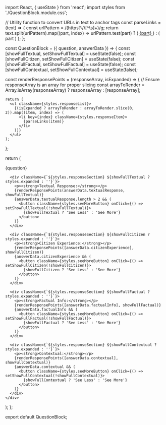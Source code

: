 import React, { useState } from 'react';
import styles from './QuestionBlock.module.css';

// Utility function to convert URLs in text to anchor tags
const parseLinks = (text) => {
  const urlPattern = /(https?:\/\/[^\s]+)/g;
  return text.split(urlPattern).map((part, index) =>
    urlPattern.test(part) ? (
      <a key={index} href={part} target="_blank" rel="noopener noreferrer" className={styles.link}>
        {part}
      </a>
    ) : (
      part
    )
  );
};

const QuestionBlock = ({ question, answerData }) => {
  const [showFullTextual, setShowFullTextual] = useState(false);
  const [showFullCitizen, setShowFullCitizen] = useState(false);
  const [showFullFactual, setShowFullFactual] = useState(false);
  const [showFullContextual, setShowFullContextual] = useState(false);

  const renderResponsePoints = (responseArray, isExpanded) => {
    // Ensure responseArray is an array for proper slicing
    const arrayToRender = Array.isArray(responseArray) ? responseArray : [responseArray];

    return (
      <ul className={styles.responseList}>
        {(isExpanded ? arrayToRender : arrayToRender.slice(0, 2)).map((item, index) => (
          <li key={index} className={styles.responseItem}>
            {parseLinks(item)}
          </li>
        ))}
      </ul>
    );
  };

  return (
    <div className={styles.questionBlock}>
      <div className={styles.question}>{question}</div>

      <div className={`${styles.responseSection} ${showFullTextual ? styles.expanded : ''}`}>
        <p><strong>Textual Response:</strong></p>
        {renderResponsePoints(answerData.textualResponse, showFullTextual)}
        {answerData.textualResponse.length > 2 && (
          <button className={styles.seeMoreButton} onClick={() => setShowFullTextual(!showFullTextual)}>
            {showFullTextual ? 'See Less' : 'See More'}
          </button>
        )}
      </div>

      <div className={`${styles.responseSection} ${showFullCitizen ? styles.expanded : ''}`}>
        <p><strong>Citizen Experience:</strong></p>
        {renderResponsePoints([answerData.citizenExperience], showFullCitizen)}
        {answerData.citizenExperience && (
          <button className={styles.seeMoreButton} onClick={() => setShowFullCitizen(!showFullCitizen)}>
            {showFullCitizen ? 'See Less' : 'See More'}
          </button>
        )}
      </div>

      <div className={`${styles.responseSection} ${showFullFactual ? styles.expanded : ''}`}>
        <p><strong>Factual Info:</strong></p>
        {renderResponsePoints([answerData.factualInfo], showFullFactual)}
        {answerData.factualInfo && (
          <button className={styles.seeMoreButton} onClick={() => setShowFullFactual(!showFullFactual)}>
            {showFullFactual ? 'See Less' : 'See More'}
          </button>
        )}
      </div>

      <div className={`${styles.responseSection} ${showFullContextual ? styles.expanded : ''}`}>
        <p><strong>Contextual:</strong></p>
        {renderResponsePoints([answerData.contextual], showFullContextual)}
        {answerData.contextual && (
          <button className={styles.seeMoreButton} onClick={() => setShowFullContextual(!showFullContextual)}>
            {showFullContextual ? 'See Less' : 'See More'}
          </button>
        )}
      </div>
    </div>
  );
};

export default QuestionBlock;


